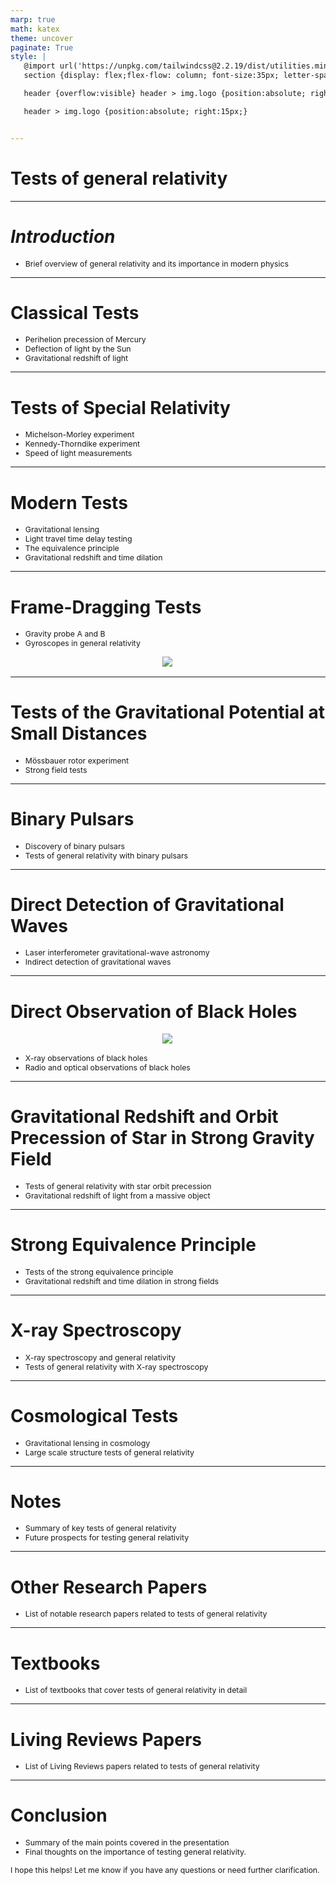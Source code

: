 ```yaml
---
marp: true
math: katex
theme: uncover
paginate: True
style: |
   @import url('https://unpkg.com/tailwindcss@2.2.19/dist/utilities.min.css');
   section {display: flex;flex-flow: column; font-size:35px; letter-spacing:1.4px;}

   header {overflow:visible} header > img.logo {position:absolute; right:15px;}

   header > img.logo {position:absolute; right:15px;}


---
```

<!-- backgroundImage: url('backgrounds/aaabstract (6).png') -->
<!-- _class: lead -->

 # **Tests of general relativity**

---
<style scoped>p,li {font-size:0.96em}</style>

 # _Introduction_
- Brief overview of general relativity and its importance in modern physics


---
<style scoped>p,li {font-size:0.88em}</style>

 # Classical Tests
- Perihelion precession of Mercury
- Deflection of light by the Sun
- Gravitational redshift of light


---
<style scoped>p,li {font-size:0.88em}</style>

 # Tests of Special Relativity
- Michelson-Morley experiment
- Kennedy-Thorndike experiment
- Speed of light measurements


---
<style scoped>p,li {font-size:0.84em}</style>

 # Modern Tests
- Gravitational lensing
- Light travel time delay testing
- The equivalence principle
- Gravitational redshift and time dilation


---
<style scoped>p,li {font-size:0.88em}</style>

 # Frame-Dragging Tests
- Gravity probe A and B
- Gyroscopes in general relativity
<div style="display: flex; flex: 1 1 auto; flex-flow: row; min-height: 0"><div style="display: flex; flex: 1 1 auto; justify-content: center;min-height:0;min-width:0; margin-bottom:0.1em;;margin-right:0.15em">
<img style='object-fit: contain; max-height:100%; max-width:100%; background-color: rgba(0,0,0,0);' src='https://upload.wikimedia.org/wikipedia/commons/thumb/7/78/LAGEOS-NASA.jpg/150px-LAGEOS-NASA.jpg'/>
</div>
</div>


---
<style scoped>p,li {font-size:0.92em}</style>

 # Tests of the Gravitational Potential at Small Distances

- Mössbauer rotor experiment
- Strong field tests

---
<style scoped>p,li {font-size:0.92em}</style>

 # Binary Pulsars

- Discovery of binary pulsars
- Tests of general relativity with binary pulsars

---
<style scoped>p,li {font-size:0.92em}</style>

 # **Direct Detection of Gravitational Waves**
- Laser interferometer gravitational-wave astronomy
- Indirect detection of gravitational waves


---
<style scoped>p,li {font-size:0.88em}</style>

 # Direct Observation of Black Holes
<div style="display: flex; flex: 1 1 auto; flex-flow: row; min-height: 0"><div style="display: flex; flex: 1 1 auto; justify-content: center;min-height:0;min-width:0; margin-bottom:0.1em;;margin-right:0.15em">
<img style='object-fit: contain; max-height:100%; max-width:100%; background-color: rgba(0,0,0,0);' src='https://upload.wikimedia.org/wikipedia/commons/thumb/4/4f/Black_hole_-_Messier_87_crop_max_res.jpg/350px-Black_hole_-_Messier_87_crop_max_res.jpg'/>
</div>
</div>

- X-ray observations of black holes
- Radio and optical observations of black holes

---
<style scoped>p,li {font-size:0.92em}</style>

 # Gravitational Redshift and Orbit Precession of Star in Strong Gravity Field
- Tests of general relativity with star orbit precession
- Gravitational redshift of light from a massive object


---
<style scoped>p,li {font-size:0.92em}</style>

 # **Strong Equivalence Principle**

- Tests of the strong equivalence principle
- Gravitational redshift and time dilation in strong fields

---
<style scoped>p,li {font-size:0.92em}</style>

 # X-ray Spectroscopy
- X-ray spectroscopy and general relativity
- Tests of general relativity with X-ray spectroscopy


---
<style scoped>p,li {font-size:0.92em}</style>

 # Cosmological Tests

- Gravitational lensing in cosmology
- Large scale structure tests of general relativity

---
<style scoped>p,li {font-size:0.92em}</style>

 # Notes

- Summary of key tests of general relativity
- Future prospects for testing general relativity

---
<style scoped>p,li {font-size:0.96em}</style>

 # **Other Research Papers**

- List of notable research papers related to tests of general relativity

---
<style scoped>p,li {font-size:0.96em}</style>

 # Textbooks

- List of textbooks that cover tests of general relativity in detail

---
<style scoped>p,li {font-size:0.96em}</style>

 # Living Reviews Papers
- List of Living Reviews papers related to tests of general relativity


---
<style scoped>p,li {font-size:0.88em}</style>

 # Conclusion
- Summary of the main points covered in the presentation
- Final thoughts on the importance of testing general relativity.

I hope this helps! Let me know if you have any questions or need further clarification.
